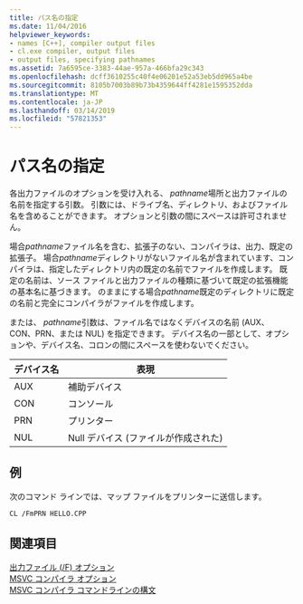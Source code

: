 ```yaml
---
title: パス名の指定
ms.date: 11/04/2016
helpviewer_keywords:
- names [C++], compiler output files
- cl.exe compiler, output files
- output files, specifying pathnames
ms.assetid: 7a6595ce-3383-44ae-957a-466bfa29c343
ms.openlocfilehash: dcff3610255c40f4e06201e52a53eb5dd965a4be
ms.sourcegitcommit: 8105b7003b89b73b4359644ff4281e1595352dda
ms.translationtype: MT
ms.contentlocale: ja-JP
ms.lasthandoff: 03/14/2019
ms.locfileid: "57821353"
---
```

# <a name="specifying-the-pathname"></a>パス名の指定

各出力ファイルのオプションを受け入れる、 *pathname*場所と出力ファイルの名前を指定する引数。 引数には、ドライブ名、ディレクトリ、およびファイル名を含めることができます。 オプションと引数の間にスペースは許可されません。

場合*pathname*ファイル名を含む、拡張子のない、コンパイラは、出力、既定の拡張子。 場合*pathname*ディレクトリがないファイル名が含まれています、コンパイラは、指定したディレクトリ内の既定の名前でファイルを作成します。 既定の名前は、ソース ファイルと出力ファイルの種類に基づいて既定の拡張機能の基本名に基づきます。 のままにする場合*pathname*既定のディレクトリに既定の名前と完全にコンパイラがファイルを作成します。

または、 *pathname*引数は、ファイル名ではなくデバイスの名前 (AUX、CON、PRN、または NUL) を指定できます。 デバイス名の一部として、オプションや、デバイス名、コロンの間にスペースを使わないでください。

|デバイス名|表現|
|-----------------|----------------|
|AUX|補助デバイス|
|CON|コンソール|
|PRN|プリンター|
|NUL|Null デバイス (ファイルが作成された)|

## <a name="example"></a>例

次のコマンド ラインでは、マップ ファイルをプリンターに送信します。

```
CL /FmPRN HELLO.CPP
```

## <a name="see-also"></a>関連項目

[出力ファイル (/F) オプション](output-file-f-options.md)<br/>
[MSVC コンパイラ オプション](compiler-options.md)<br/>
[MSVC コンパイラ コマンドラインの構文](compiler-command-line-syntax.md)
